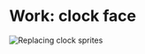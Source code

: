 # Work: clock face

![Replacing clock sprites](https://grant-uploader.s3.amazonaws.com/2024-12-15-20-59-38-2000.jpg)